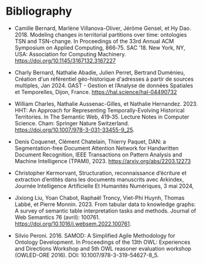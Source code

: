 # Bibliography

* Camille Bernard, Marlène Villanova-Oliver, Jérôme Gensel, et Hy Dao. 2018. Modeling changes in territorial partitions over time: ontologies TSN and TSN-change. In Proceedings of the 33rd Annual ACM Symposium on Applied Computing, 866‑75. SAC ’18. New York, NY, USA: Association for Computing Machinery. https://doi.org/10.1145/3167132.3167227

* Charly Bernard, Nathalie Abadie, Julien Perret, Bertrand Duménieu, Création d'un référentiel géo-historique d'adresses à partir de sources multiples, Jan 2024. GAST - Gestion et l’Analyse de données Spatiales et Temporelles, Dijon, France. https://hal.science/hal-04490732

* William Charles, Nathalie Aussenac-Gilles, et Nathalie Hernandez. 2023. HHT: An Approach for Representing Temporally-Evolving Historical Territories. In The Semantic Web, 419‑35. Lecture Notes in Computer Science. Cham: Springer Nature Switzerland. https://doi.org/10.1007/978-3-031-33455-9_25.

* Denis Coquenet, Clément Chatelain, Thierry Paquet, DAN: a Segmentation-free Document Attention Network for Handwritten Document Recognition, IEEE Transactions on Pattern Analysis and Machine Intelligence (TPAMI), 2023. https://arxiv.org/abs/2203.12273

* Christopher Kermorvant, Structuration, reconnaissance d’écriture et extraction d’entités dans les documents manuscrits avec Arkindex, Journée Intelligence Artificielle Et Humanités Numériques, 3 mai 2024, 

* Jixiong Liu, Yoan Chabot, Raphaël Troncy, Viet-Phi Huynh, Thomas Labbé, et Pierre Monnin. 2023. From tabular data to knowledge graphs: A survey of semantic table interpretation tasks and methods. Journal of Web Semantics 76 (avril): 100761. https://doi.org/10.1016/j.websem.2022.100761.

* Silvio Peroni. 2016. SAMOD: A Simplified Agile Methodology for Ontology Development. In Proceedings of the 13th OWL: Experiences and Directions Workshop and 5th OWL reasoner evaluation workshop (OWLED-ORE 2016). DOI: 10.1007/978-3-319-54627-8_5.
